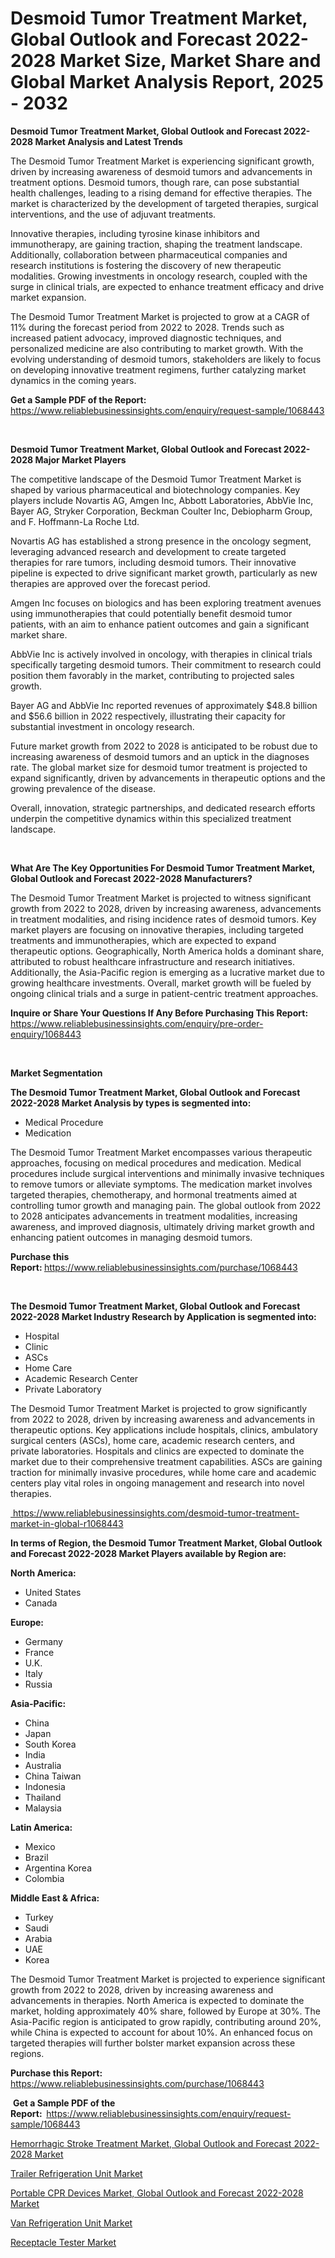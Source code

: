 <p><h1>Desmoid Tumor Treatment Market, Global Outlook and Forecast 2022-2028 Market Size, Market Share and Global Market Analysis Report, 2025 - 2032</h1></p><p><strong>Desmoid Tumor Treatment Market, Global Outlook and Forecast 2022-2028 Market Analysis and Latest Trends</strong></p>
<p><p>The Desmoid Tumor Treatment Market is experiencing significant growth, driven by increasing awareness of desmoid tumors and advancements in treatment options. Desmoid tumors, though rare, can pose substantial health challenges, leading to a rising demand for effective therapies. The market is characterized by the development of targeted therapies, surgical interventions, and the use of adjuvant treatments. </p><p>Innovative therapies, including tyrosine kinase inhibitors and immunotherapy, are gaining traction, shaping the treatment landscape. Additionally, collaboration between pharmaceutical companies and research institutions is fostering the discovery of new therapeutic modalities. Growing investments in oncology research, coupled with the surge in clinical trials, are expected to enhance treatment efficacy and drive market expansion. </p><p>The Desmoid Tumor Treatment Market is projected to grow at a CAGR of 11% during the forecast period from 2022 to 2028. Trends such as increased patient advocacy, improved diagnostic techniques, and personalized medicine are also contributing to market growth. With the evolving understanding of desmoid tumors, stakeholders are likely to focus on developing innovative treatment regimens, further catalyzing market dynamics in the coming years.</p></p>
<p><strong>Get a Sample PDF of the Report:&nbsp;</strong> <a href="https://www.reliablebusinessinsights.com/enquiry/request-sample/1068443?utm_campaign=2446&utm_medium=2&utm_source=Github&utm_content=ia&utm_term=21032025&utm_id=desmoid-tumor-treatment-market-global-outlook-and-forecast-2022-2028">https://www.reliablebusinessinsights.com/enquiry/request-sample/1068443</a></p>
<p>&nbsp;</p>
<p><strong>Desmoid Tumor Treatment Market, Global Outlook and Forecast 2022-2028 Major Market Players</strong></p>
<p><p>The competitive landscape of the Desmoid Tumor Treatment Market is shaped by various pharmaceutical and biotechnology companies. Key players include Novartis AG, Amgen Inc, Abbott Laboratories, AbbVie Inc, Bayer AG, Stryker Corporation, Beckman Coulter Inc, Debiopharm Group, and F. Hoffmann-La Roche Ltd. </p><p>Novartis AG has established a strong presence in the oncology segment, leveraging advanced research and development to create targeted therapies for rare tumors, including desmoid tumors. Their innovative pipeline is expected to drive significant market growth, particularly as new therapies are approved over the forecast period. </p><p>Amgen Inc focuses on biologics and has been exploring treatment avenues using immunotherapies that could potentially benefit desmoid tumor patients, with an aim to enhance patient outcomes and gain a significant market share. </p><p>AbbVie Inc is actively involved in oncology, with therapies in clinical trials specifically targeting desmoid tumors. Their commitment to research could position them favorably in the market, contributing to projected sales growth.</p><p>Bayer AG and AbbVie Inc reported revenues of approximately $48.8 billion and $56.6 billion in 2022 respectively, illustrating their capacity for substantial investment in oncology research.</p><p>Future market growth from 2022 to 2028 is anticipated to be robust due to increasing awareness of desmoid tumors and an uptick in the diagnoses rate. The global market size for desmoid tumor treatment is projected to expand significantly, driven by advancements in therapeutic options and the growing prevalence of the disease. </p><p>Overall, innovation, strategic partnerships, and dedicated research efforts underpin the competitive dynamics within this specialized treatment landscape.</p></p>
<p>&nbsp;</p>
<p><strong>What Are The Key Opportunities For Desmoid Tumor Treatment Market, Global Outlook and Forecast 2022-2028 Manufacturers?</strong></p>
<p><p>The Desmoid Tumor Treatment Market is projected to witness significant growth from 2022 to 2028, driven by increasing awareness, advancements in treatment modalities, and rising incidence rates of desmoid tumors. Key market players are focusing on innovative therapies, including targeted treatments and immunotherapies, which are expected to expand therapeutic options. Geographically, North America holds a dominant share, attributed to robust healthcare infrastructure and research initiatives. Additionally, the Asia-Pacific region is emerging as a lucrative market due to growing healthcare investments. Overall, market growth will be fueled by ongoing clinical trials and a surge in patient-centric treatment approaches.</p></p>
<p><strong>Inquire or Share Your Questions If Any Before Purchasing This Report:</strong> <a href="https://www.reliablebusinessinsights.com/enquiry/pre-order-enquiry/1068443?utm_campaign=2446&utm_medium=2&utm_source=Github&utm_content=ia&utm_term=21032025&utm_id=desmoid-tumor-treatment-market-global-outlook-and-forecast-2022-2028">https://www.reliablebusinessinsights.com/enquiry/pre-order-enquiry/1068443</a></p>
<p>&nbsp;</p>
<p><strong>Market Segmentation</strong></p>
<p><strong>The Desmoid Tumor Treatment Market, Global Outlook and Forecast 2022-2028 Market Analysis by types is segmented into:</strong></p>
<p><ul><li>Medical Procedure</li><li>Medication</li></ul></p>
<p><p>The Desmoid Tumor Treatment Market encompasses various therapeutic approaches, focusing on medical procedures and medication. Medical procedures include surgical interventions and minimally invasive techniques to remove tumors or alleviate symptoms. The medication market involves targeted therapies, chemotherapy, and hormonal treatments aimed at controlling tumor growth and managing pain. The global outlook from 2022 to 2028 anticipates advancements in treatment modalities, increasing awareness, and improved diagnosis, ultimately driving market growth and enhancing patient outcomes in managing desmoid tumors.</p></p>
<p><strong>Purchase this Report:&nbsp;</strong><a href="https://www.reliablebusinessinsights.com/purchase/1068443?utm_campaign=2446&utm_medium=2&utm_source=Github&utm_content=ia&utm_term=21032025&utm_id=desmoid-tumor-treatment-market-global-outlook-and-forecast-2022-2028">https://www.reliablebusinessinsights.com/purchase/1068443</a></p>
<p>&nbsp;</p>
<p><strong>The Desmoid Tumor Treatment Market, Global Outlook and Forecast 2022-2028 Market Industry Research by Application is segmented into:</strong></p>
<p><ul><li>Hospital</li><li>Clinic</li><li>ASCs</li><li>Home Care</li><li>Academic Research Center</li><li>Private Laboratory</li></ul></p>
<p><p>The Desmoid Tumor Treatment Market is projected to grow significantly from 2022 to 2028, driven by increasing awareness and advancements in therapeutic options. Key applications include hospitals, clinics, ambulatory surgical centers (ASCs), home care, academic research centers, and private laboratories. Hospitals and clinics are expected to dominate the market due to their comprehensive treatment capabilities. ASCs are gaining traction for minimally invasive procedures, while home care and academic centers play vital roles in ongoing management and research into novel therapies.</p></p>
<p><a href="https://www.reliablebusinessinsights.com/desmoid-tumor-treatment-market-in-global-r1068443?utm_campaign=2446&utm_medium=2&utm_source=Github&utm_content=ia&utm_term=21032025&utm_id=desmoid-tumor-treatment-market-global-outlook-and-forecast-2022-2028">&nbsp;https://www.reliablebusinessinsights.com/desmoid-tumor-treatment-market-in-global-r1068443</a></p>
<p><strong>In terms of Region, the Desmoid Tumor Treatment Market, Global Outlook and Forecast 2022-2028 Market Players available by Region are:</strong></p>
<p>
    <p> <strong> North America: </strong>
        <ul>
            <li>United States</li>
            <li>Canada</li>
        </ul>
        </p> 
    <p> <strong> Europe: </strong>
        <ul>
            <li>Germany</li>
            <li>France</li>
            <li>U.K.</li>
            <li>Italy</li>
            <li>Russia</li>
        </ul>
        </p> 
    <p> <strong> Asia-Pacific: </strong>
        <ul>
            <li>China</li>
            <li>Japan</li>
            <li>South Korea</li>
            <li>India</li>
            <li>Australia</li>
            <li>China Taiwan</li>
            <li>Indonesia</li>
            <li>Thailand</li>
            <li>Malaysia</li>
        </ul>
        </p> 
    <p> <strong> Latin America: </strong>
        <ul>
            <li>Mexico</li>
            <li>Brazil</li>
            <li>Argentina Korea</li>
            <li>Colombia</li>
        </ul>
        </p> 
    <p> <strong> Middle East & Africa: </strong>
        <ul>
            <li>Turkey</li>
            <li>Saudi</li>
            <li>Arabia</li>
            <li>UAE</li>
            <li>Korea</li>
        </ul>
    </p>
    </p>
<p><p>The Desmoid Tumor Treatment Market is projected to experience significant growth from 2022 to 2028, driven by increasing awareness and advancements in therapies. North America is expected to dominate the market, holding approximately 40% share, followed by Europe at 30%. The Asia-Pacific region is anticipated to grow rapidly, contributing around 20%, while China is expected to account for about 10%. An enhanced focus on targeted therapies will further bolster market expansion across these regions.</p></p>
<p><strong>Purchase this Report: </strong><a href="https://www.reliablebusinessinsights.com/purchase/1068443?utm_campaign=2446&utm_medium=2&utm_source=Github&utm_content=ia&utm_term=21032025&utm_id=desmoid-tumor-treatment-market-global-outlook-and-forecast-2022-2028">https://www.reliablebusinessinsights.com/purchase/1068443</a></p>
<p>&nbsp;<strong>Get a Sample PDF of the Report:&nbsp;&nbsp;</strong><a href="https://www.reliablebusinessinsights.com/enquiry/request-sample/1068443?utm_campaign=2446&utm_medium=2&utm_source=Github&utm_content=ia&utm_term=21032025&utm_id=desmoid-tumor-treatment-market-global-outlook-and-forecast-2022-2028">https://www.reliablebusinessinsights.com/enquiry/request-sample/1068443</a></p>
<p><strong></strong></p>
<p><p><a href="https://github.com/sadaandilou/Market-Research-Report-List-1/blob/main/hemorrhagic-stroke-treatment-market-global-outlook-and-forecast-2022-2028-market.md?utm_campaign=2446&utm_medium=2&utm_source=Github&utm_content=ia&utm_term=21032025&utm_id=desmoid-tumor-treatment-market-global-outlook-and-forecast-2022-2028">Hemorrhagic Stroke Treatment Market, Global Outlook and Forecast 2022-2028 Market</a></p><p><a href="https://www.linkedin.com/pulse/strategic-roadmap-global-trailer-refrigeration-unit-market-bidxe?utm_campaign=2446&utm_medium=2&utm_source=Github&utm_content=ia&utm_term=21032025&utm_id=desmoid-tumor-treatment-market-global-outlook-and-forecast-2022-2028">Trailer Refrigeration Unit Market</a></p><p><a href="https://github.com/moroesarta/Market-Research-Report-List-1/blob/main/portable-cpr-devices-market-global-outlook-and-forecast-2022-2028-market.md?utm_campaign=2446&utm_medium=2&utm_source=Github&utm_content=ia&utm_term=21032025&utm_id=desmoid-tumor-treatment-market-global-outlook-and-forecast-2022-2028">Portable CPR Devices Market, Global Outlook and Forecast 2022-2028 Market</a></p><p><a href="https://www.linkedin.com/pulse/trustworthy-market-insights-van-refrigeration-unit-ta2xe?utm_campaign=2446&utm_medium=2&utm_source=Github&utm_content=ia&utm_term=21032025&utm_id=desmoid-tumor-treatment-market-global-outlook-and-forecast-2022-2028">Van Refrigeration Unit Market</a></p><p><a href="https://www.linkedin.com/pulse/receptacle-tester-market-outlook-from-2025-2032-size-share-by2ue?utm_campaign=2446&utm_medium=2&utm_source=Github&utm_content=ia&utm_term=21032025&utm_id=desmoid-tumor-treatment-market-global-outlook-and-forecast-2022-2028">Receptacle Tester Market</a></p></p>